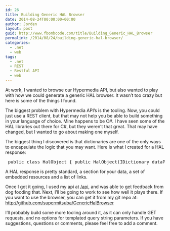 ```yaml
---
id: 26
title: Building Generic HAL Browser
date: 2014-08-24T00:00:00+00:00
author: Jorden
layout: post
guid: http://www.fbombcode.com/title/Building_Generic_HAL_Browser
permalink: /2014/08/24/building-generic-hal-browser/
categories:
  - .net
  - web
tags:
  - .net
  - REST
  - Restful API
  - web
---
```

 <p> At work, I wanted to browse our Hypermedia API, but also wanted to play with how we could generate a generic HAL browser. It wasn&#8217;t too crazy but here is some of the things I found. </p> <p> The biggest problem with Hypermedia API&#8217;s is the tooling. Now, you could just use a REST client, but that may not help you be able to build something in your language of choice. Mine happens to be C#. I have seen some of the HAL libraries out there for C#, but they weren&#8217;t that great. That may have changed, but I wanted to go about making one myself. </p> <p> The biggest thing I discovered is that dictionaries are one of the only ways to encapsulate the logic that you may want. Here is what I created for a HAL response: </p> <pre class="formatCode"> public class HalObject { public HalObject(IDictionary<string, string> dataProperties, IDictionary<string, IList<halObject>> embeddedResources, IDictionary<string, IList<link>> links) { DataProperties = dataProperties; EmbeddedResources = embeddedResources; Links = links; } public IDictionary<string, string> DataProperties { get; private set; } public IDictionary<string, IList<halObject>> EmbeddedResources { get; private set; } public IDictionary<string, IList<link>> Links { get; private set; } } </pre> <p> A HAL response is pretty standard, a section for your data, a set of embedded resources and a list of links. </p> <p> Once I got it going, I used my api at <a href="/api">/api</a>, and was able to get feedback from dog fooding that. Next, I&#8217;ll be going to work to see how well it plays there. If you want to use the browser, you can get it from my git repo at: <a href="http://github.com/supermitsuba/GenericHalBrowser">http://github.com/supermitsuba/GenericHalBrowser</a> </p> <p> I&#8217;ll probably build some more tooling around it, as it can only handle GET requests, and no options for templated query string parameters. If you have suggestions, questions or comments, please feel free to add a comment. </p>